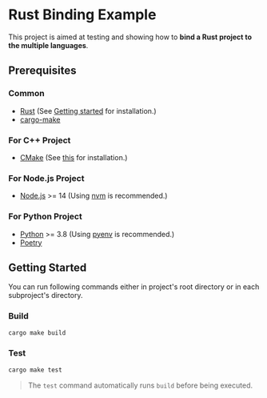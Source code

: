# Rust Binding Example

This project is aimed at testing and showing how to **bind a Rust project to the multiple languages**.

## Prerequisites

### Common

- [Rust](https://www.rust-lang.org) (See [Getting started](https://www.rust-lang.org/learn/get-started) for installation.)
- [cargo-make](https://sagiegurari.github.io/cargo-make)

### For C++ Project

- [CMake](https://cmake.org/download) (See [this](https://cgold.readthedocs.io/en/latest/first-step/installation.html) for installation.)

### For Node.js Project

- [Node.js](https://nodejs.org/en/download) >= 14 (Using [nvm](https://github.com/nvm-sh/nvm) is recommended.)

### For Python Project

- [Python](https://www.python.org/downloads) >= 3.8 (Using [pyenv](https://github.com/pyenv/pyenv#installation) is recommended.)
- [Poetry](https://python-poetry.org/docs/#installation)

## Getting Started

You can run following commands either in project's root directory or in each subproject's directory.

### Build

```sh
cargo make build
```

### Test

```sh
cargo make test
```

> The `test` command automatically runs `build` before being executed.
